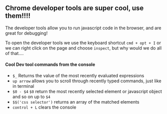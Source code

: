 ## Chrome developer tools are super cool, use them!!!!

The developer tools allow you to run javascript code in the browser, and are great for debugging!

To open the developer tools we use the keyboard shortcut `cmd + opt + I` or we can right click on the page and choose `inspect`, but why would we do all of that....


####  Cool Dev tool commands from the console

*  `$_`  Returns the value of the most recently evaluated expressions
*  `up arrow` allows you to scroll through recently typed commands, just like in terminal
*  `$0 - $4` `$0` return the most recently selected element or javascript object and so on up to `$4`
*  `$$('css selector')` returns an array of the matched elements
*  `control + L`  clears the console

 
